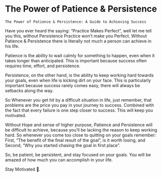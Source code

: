 # The Power of Patience & Persistence

    The Power of Patience & Persistence: A Guide to Achieving Success

Have you ever heard the saying: “Practice Makes Perfect”, well let me tell you this, without Persistence Practice won’t make you Perfect. Without Patience & Persistence there is literally not much a person can achieve in his life.

Patience is the ability to wait calmly for something to happen, even when it takes longer than anticipated. This is important because success often requires time, effort, and persistence.

Persistence, on the other hand, is the ability to keep working hard towards your goals, even when life is kicking dirt on your face. This is particularly important because success rarely comes easy, there will always be setbacks along the way.

So Whenever you get hit by a difficult situation in life, just remember, that problems are the price you pay in your journey to success. Combined with the fact that every failure is one step closer to success. This will keep you motivated.

Without Hope and sense of higher purpose, Patience and Persistence will be difficult to achieve, because you’ll be lacking the reason to keep working hard. So whenever you come too close to quitting on your goals remember: First, “The benefit of the final result of the goal”, is it worth losing, and Second, “Why you started chasing the goal in first place”.

So, be patient, be persistent, and stay focused on your goals. You will be amazed of how much you can accomplish in your life.

Stay Motivated 💪.
